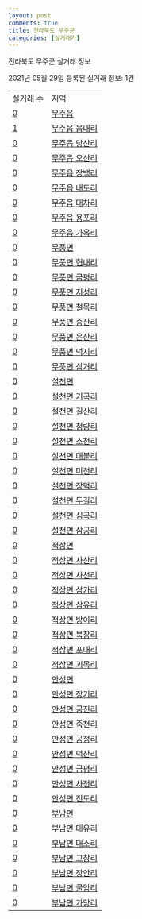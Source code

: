 ```yaml
---
layout: post
comments: true
title: 전라북도 무주군
categories: [실거래가]
---
```


전라북도 무주군 실거래 정보

2021년 05월 29일 등록된 실거래 정보: 1건


<table>
  <tr>
    <td>실거래 수</td>
    <td>지역</td>
  </tr>

  
  <tr>
    <td><a href="4573025000.html">0</a></td>
    <td><a href="4573025000.html">무주읍</a></td>
  </tr>
    

  <tr>
    <td><a href="4573025021.html">1</a></td>
    <td><a href="4573025021.html">무주읍 읍내리</a></td>
  </tr>
    

  <tr>
    <td><a href="4573025022.html">0</a></td>
    <td><a href="4573025022.html">무주읍 당산리</a></td>
  </tr>
    

  <tr>
    <td><a href="4573025023.html">0</a></td>
    <td><a href="4573025023.html">무주읍 오산리</a></td>
  </tr>
    

  <tr>
    <td><a href="4573025024.html">0</a></td>
    <td><a href="4573025024.html">무주읍 장백리</a></td>
  </tr>
    

  <tr>
    <td><a href="4573025025.html">0</a></td>
    <td><a href="4573025025.html">무주읍 내도리</a></td>
  </tr>
    

  <tr>
    <td><a href="4573025026.html">0</a></td>
    <td><a href="4573025026.html">무주읍 대차리</a></td>
  </tr>
    

  <tr>
    <td><a href="4573025027.html">0</a></td>
    <td><a href="4573025027.html">무주읍 용포리</a></td>
  </tr>
    

  <tr>
    <td><a href="4573025028.html">0</a></td>
    <td><a href="4573025028.html">무주읍 가옥리</a></td>
  </tr>
    

  <tr>
    <td><a href="4573031000.html">0</a></td>
    <td><a href="4573031000.html">무풍면</a></td>
  </tr>
    

  <tr>
    <td><a href="4573031021.html">0</a></td>
    <td><a href="4573031021.html">무풍면 현내리</a></td>
  </tr>
    

  <tr>
    <td><a href="4573031022.html">0</a></td>
    <td><a href="4573031022.html">무풍면 금평리</a></td>
  </tr>
    

  <tr>
    <td><a href="4573031023.html">0</a></td>
    <td><a href="4573031023.html">무풍면 지성리</a></td>
  </tr>
    

  <tr>
    <td><a href="4573031024.html">0</a></td>
    <td><a href="4573031024.html">무풍면 철목리</a></td>
  </tr>
    

  <tr>
    <td><a href="4573031025.html">0</a></td>
    <td><a href="4573031025.html">무풍면 증산리</a></td>
  </tr>
    

  <tr>
    <td><a href="4573031026.html">0</a></td>
    <td><a href="4573031026.html">무풍면 은산리</a></td>
  </tr>
    

  <tr>
    <td><a href="4573031027.html">0</a></td>
    <td><a href="4573031027.html">무풍면 덕지리</a></td>
  </tr>
    

  <tr>
    <td><a href="4573031028.html">0</a></td>
    <td><a href="4573031028.html">무풍면 삼거리</a></td>
  </tr>
    

  <tr>
    <td><a href="4573032000.html">0</a></td>
    <td><a href="4573032000.html">설천면</a></td>
  </tr>
    

  <tr>
    <td><a href="4573032021.html">0</a></td>
    <td><a href="4573032021.html">설천면 기곡리</a></td>
  </tr>
    

  <tr>
    <td><a href="4573032022.html">0</a></td>
    <td><a href="4573032022.html">설천면 길산리</a></td>
  </tr>
    

  <tr>
    <td><a href="4573032023.html">0</a></td>
    <td><a href="4573032023.html">설천면 청량리</a></td>
  </tr>
    

  <tr>
    <td><a href="4573032024.html">0</a></td>
    <td><a href="4573032024.html">설천면 소천리</a></td>
  </tr>
    

  <tr>
    <td><a href="4573032025.html">0</a></td>
    <td><a href="4573032025.html">설천면 대불리</a></td>
  </tr>
    

  <tr>
    <td><a href="4573032026.html">0</a></td>
    <td><a href="4573032026.html">설천면 미천리</a></td>
  </tr>
    

  <tr>
    <td><a href="4573032027.html">0</a></td>
    <td><a href="4573032027.html">설천면 장덕리</a></td>
  </tr>
    

  <tr>
    <td><a href="4573032028.html">0</a></td>
    <td><a href="4573032028.html">설천면 두길리</a></td>
  </tr>
    

  <tr>
    <td><a href="4573032029.html">0</a></td>
    <td><a href="4573032029.html">설천면 심곡리</a></td>
  </tr>
    

  <tr>
    <td><a href="4573032030.html">0</a></td>
    <td><a href="4573032030.html">설천면 삼공리</a></td>
  </tr>
    

  <tr>
    <td><a href="4573033000.html">0</a></td>
    <td><a href="4573033000.html">적상면</a></td>
  </tr>
    

  <tr>
    <td><a href="4573033021.html">0</a></td>
    <td><a href="4573033021.html">적상면 사산리</a></td>
  </tr>
    

  <tr>
    <td><a href="4573033022.html">0</a></td>
    <td><a href="4573033022.html">적상면 사천리</a></td>
  </tr>
    

  <tr>
    <td><a href="4573033023.html">0</a></td>
    <td><a href="4573033023.html">적상면 삼가리</a></td>
  </tr>
    

  <tr>
    <td><a href="4573033024.html">0</a></td>
    <td><a href="4573033024.html">적상면 삼유리</a></td>
  </tr>
    

  <tr>
    <td><a href="4573033025.html">0</a></td>
    <td><a href="4573033025.html">적상면 방이리</a></td>
  </tr>
    

  <tr>
    <td><a href="4573033026.html">0</a></td>
    <td><a href="4573033026.html">적상면 북창리</a></td>
  </tr>
    

  <tr>
    <td><a href="4573033027.html">0</a></td>
    <td><a href="4573033027.html">적상면 포내리</a></td>
  </tr>
    

  <tr>
    <td><a href="4573033028.html">0</a></td>
    <td><a href="4573033028.html">적상면 괴목리</a></td>
  </tr>
    

  <tr>
    <td><a href="4573034000.html">0</a></td>
    <td><a href="4573034000.html">안성면</a></td>
  </tr>
    

  <tr>
    <td><a href="4573034021.html">0</a></td>
    <td><a href="4573034021.html">안성면 장기리</a></td>
  </tr>
    

  <tr>
    <td><a href="4573034022.html">0</a></td>
    <td><a href="4573034022.html">안성면 공진리</a></td>
  </tr>
    

  <tr>
    <td><a href="4573034023.html">0</a></td>
    <td><a href="4573034023.html">안성면 죽천리</a></td>
  </tr>
    

  <tr>
    <td><a href="4573034024.html">0</a></td>
    <td><a href="4573034024.html">안성면 공정리</a></td>
  </tr>
    

  <tr>
    <td><a href="4573034025.html">0</a></td>
    <td><a href="4573034025.html">안성면 덕산리</a></td>
  </tr>
    

  <tr>
    <td><a href="4573034026.html">0</a></td>
    <td><a href="4573034026.html">안성면 금평리</a></td>
  </tr>
    

  <tr>
    <td><a href="4573034027.html">0</a></td>
    <td><a href="4573034027.html">안성면 사전리</a></td>
  </tr>
    

  <tr>
    <td><a href="4573034028.html">0</a></td>
    <td><a href="4573034028.html">안성면 진도리</a></td>
  </tr>
    

  <tr>
    <td><a href="4573035000.html">0</a></td>
    <td><a href="4573035000.html">부남면</a></td>
  </tr>
    

  <tr>
    <td><a href="4573035021.html">0</a></td>
    <td><a href="4573035021.html">부남면 대유리</a></td>
  </tr>
    

  <tr>
    <td><a href="4573035022.html">0</a></td>
    <td><a href="4573035022.html">부남면 대소리</a></td>
  </tr>
    

  <tr>
    <td><a href="4573035023.html">0</a></td>
    <td><a href="4573035023.html">부남면 고창리</a></td>
  </tr>
    

  <tr>
    <td><a href="4573035024.html">0</a></td>
    <td><a href="4573035024.html">부남면 장안리</a></td>
  </tr>
    

  <tr>
    <td><a href="4573035025.html">0</a></td>
    <td><a href="4573035025.html">부남면 굴암리</a></td>
  </tr>
    

  <tr>
    <td><a href="4573035026.html">0</a></td>
    <td><a href="4573035026.html">부남면 가당리</a></td>
  </tr>
    


</table>
    